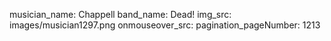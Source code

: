 musician_name: Chappell
band_name: Dead!
img_src: images/musician1297.png
onmouseover_src: 
pagination_pageNumber: 1213